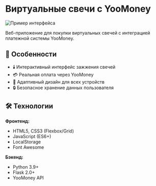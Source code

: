 # Виртуальные свечи с YooMoney

![Пример интерфейса](screenshot.png) <!-- Замените на реальный скриншот -->

Веб-приложение для покупки виртуальных свечей с интеграцией платежной системы YooMoney.

## 🌟 Особенности

- 🕯️ Интерактивный интерфейс зажжения свечей
- 💳 Реальная оплата через YooMoney
- 📱 Адаптивный дизайн для всех устройств
- 🔒 Безопасное хранение данных пользователя

## 🛠 Технологии

**Фронтенд:**
- HTML5, CSS3 (Flexbox/Grid)
- JavaScript (ES6+)
- LocalStorage
- Font Awesome

**Бэкенд:**
- Python 3.9+
- Flask 2.0+
- YooMoney API
